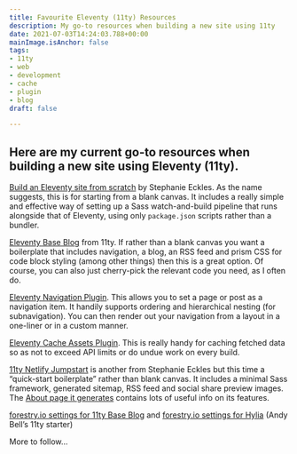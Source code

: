 ```yaml
---
title: Favourite Eleventy (11ty) Resources
description: My go-to resources when building a new site using 11ty
date: 2021-07-03T14:24:03.788+00:00
mainImage.isAnchor: false
tags:
- 11ty
- web
- development
- cache
- plugin
- blog
draft: false

---
```

## Here are my current go-to resources when building a new site using Eleventy (11ty).

[Build an Eleventy site from scratch](https://egghead.io/courses/build-an-eleventy-11ty-site-from-scratch-bfd3) by Stephanie Eckles. As the name suggests, this is for starting from a blank canvas. It includes a really simple and effective way of setting up a Sass watch-and-build pipeline that runs alongside that of Eleventy, using only `package.json` scripts rather than a bundler.

[Eleventy Base Blog](https://github.com/11ty/eleventy-base-blog) from 11ty. If rather than a blank canvas you want a boilerplate that includes navigation, a blog, an RSS feed and prism CSS for code block styling (among other things) then this is a great option. Of course, you can also just cherry-pick the relevant code you need, as I often do.

[Eleventy Navigation Plugin](https://www.11ty.dev/docs/plugins/navigation/). This allows you to set a page or post as a navigation item. It handily supports ordering and hierarchical nesting (for subnavigation). You can then render out your navigation from a layout in a one-liner or in a custom manner.

[Eleventy Cache Assets Plugin](https://www.11ty.dev/docs/plugins/cache/). This is really handy for caching fetched data so as not to exceed API limits or do undue work on every build.

[11ty Netlify Jumpstart](https://11ty-netlify-jumpstart.netlify.app/) is another from Stephanie Eckles but this time a “quick-start boilerplate” rather than blank canvas. It includes a minimal Sass framework, generated sitemap, RSS feed and social share preview images. The [About page it generates](https://11ty-netlify-jumpstart.netlify.app/about/) contains lots of useful info on its features.

[forestry.io settings for 11ty Base Blog](https://github.com/forestryio/eleventy-base-forestry/tree/forestry/.forestry) and [forestry.io settings for Hylia](https://github.com/DirtyF/hylia-forestry/tree/forestry/.forestry) (Andy Bell’s 11ty starter)

More to follow…